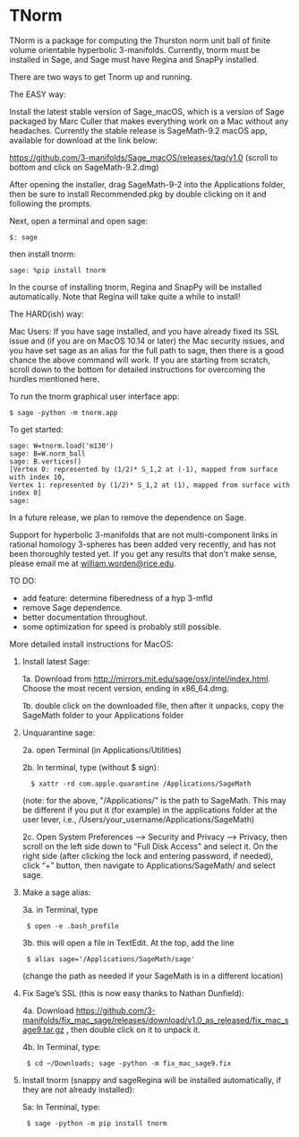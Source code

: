 # TNorm

TNorm is a package for computing the Thurston norm unit ball of finite volume orientable hyperbolic 3-manifolds. Currently, tnorm must be installed in Sage, and Sage must have Regina and SnapPy installed. 

There are two ways to get Tnorm up and running.


The EASY way:

Install the latest stable version of Sage_macOS, which is a version of Sage packaged by Marc Culler that makes everything work on a Mac without any headaches. Currently the stable release is SageMath-9.2 macOS app, available for download at the link below:

https://github.com/3-manifolds/Sage_macOS/releases/tag/v1.0  (scroll to bottom and click on SageMath-9.2.dmg)

After opening the installer, drag SageMath-9-2 into the Applications folder, then be sure to install Recommended.pkg by double clicking on it and following the prompts.

Next, open a terminal and open sage:

	$: sage

then install tnorm:

	sage: %pip install tnorm

In the course of installing tnorm, Regina and SnapPy will be installed automatically. Note that Regina will take quite a while to install!


The HARD(ish) way:

Mac Users: If you have sage installed, and you have already fixed its SSL issue and (if you are on MacOS 10.14 or later) the Mac security issues, and you have set sage as an alias for the full path to sage, then there is a good chance the above command will work. If you are starting from scratch, scroll down to the bottom for detailed instructions for overcoming the hurdles mentioned here.

To run the tnorm graphical user interface app:

	$ sage -python -m tnorm.app

To get started:

	sage: W=tnorm.load('m130')
	sage: B=W.norm_ball
	sage: B.vertices()
	[Vertex 0: represented by (1/2)* S_1,2 at (-1), mapped from surface with index 10,
	Vertex 1: represented by (1/2)* S_1,2 at (1), mapped from surface with index 0]
	sage: 

In a future release, we plan to remove the dependence on Sage.

Support for hyperbolic 3-manifolds that are not multi-component links in rational homology 3-spheres has been added very recently, and has not been thoroughly tested yet. If you get any results that don't make sense, please email me at william.worden@rice.edu.

TO DO:

* add feature: determine fiberedness of a hyp 3-mfld
* remove Sage dependence.
* better documentation throughout.
* some optimization for speed is probably still possible.

More detailed install instructions for MacOS:

1. Install latest Sage:
	
	1a. Download from http://mirrors.mit.edu/sage/osx/intel/index.html. Choose the most recent version, ending in x86_64.dmg.
	
	1b. double click on the downloaded file, then after it unpacks, copy the SageMath folder to your Applications folder

2. Unquarantine sage:
	
	2a. open Terminal (in Applications/Utilities)
	
	2b. In terminal, type (without $ sign):
		 
		 $ xattr -rd com.apple.quarantine /Applications/SageMath
		
	(note: for the above, "/Applications/" is the path to SageMath. This may be different if you put it (for example) in the applications folder at the user lever, i.e., /Users/your_username/Applications/SageMath)

	2c. Open System Preferences —> Security and Privacy —> Privacy, then scroll on the left side down to "Full Disk Access" and select it. On the right side (after clicking the lock and entering password, if needed), click “+” button, then navigate to Applications/SageMath/ and select sage.

3. Make a sage alias:
	
	3a. in Terminal, type 
	
		$ open -e .bash_profile
	
	3b. this will open a file in TextEdit. At the top, add the line 
	
		$ alias sage='/Applications/SageMath/sage'
	
	(change the path as needed if your SageMath is in a different location)

4. Fix Sage’s SSL (this is now easy thanks to Nathan Dunfield):

	4a. Download https://github.com/3-manifolds/fix_mac_sage/releases/download/v1.0_as_released/fix_mac_sage9.tar.gz , then double click on it to unpack it.
	
	4b. In Terminal, type: 
	
		$ cd ~/Downloads; sage -python -m fix_mac_sage9.fix

5. Install tnorm (snappy and sageRegina will be installed automatically, if they are not already installed):
	
	5a: In Terminal, type: 
	
		$ sage -python -m pip install tnorm






